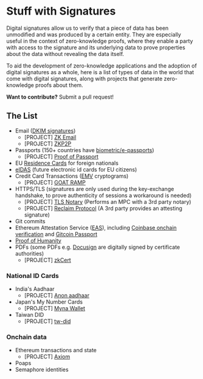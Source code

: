 # Stuff with Signatures

Digital signatures allow us to verify that a piece of data has been unmodified and was produced by a certain entity. They are especially useful in the context of zero-knowledge proofs, where they enable a party with access to the signature and its underlying data to prove properties about the data without revealing the data itself. 

To aid the development of zero-knowledge applications and the adoption of digital signatures as a whole, here is a list of types of data in the world that come with digital signatures, along with projects that generate zero-knowledge proofs about them.

**Want to contribute?** Submit a pull request!

## The List
- Email ([DKIM signatures](https://en.wikipedia.org/wiki/DomainKeys_Identified_Mail))
	- [PROJECT] [ZK Email](https://github.com/zkemail)
	- [PROJECT] [ZKP2P](https://github.com/zkp2p/zk-p2p)
- Passports (150+ countries have [biometric/e-passports](https://en.wikipedia.org/wiki/Biometric_passport))
	- [PROJECT] [Proof of Passport](https://github.com/zk-passport/proof-of-passport)
- EU [Residence Cards](https://eur-lex.europa.eu/legal-content/EN/TXT/PDF/?uri=CELEX:32017R1954) for foreign nationals
- [eIDAS](https://digital-strategy.ec.europa.eu/en/policies/eidas-regulation) (future electronic id cards for EU citizens)
- Credit Card Transactions ([EMV](https://en.wikipedia.org/wiki/EMV) cryptograms)
	- [PROJECT] [GOAT RAMP](https://ethglobal.com/showcase/goat-ramp-futsg)
- HTTPS/TLS (signatures are only used during the key-exchange handshake, to prove authenticity of sessions a workaround is needed)
	- [PROJECT] [TLS Notary](https://tlsnotary.org/) (Performs an MPC with a 3rd party notary)
	- [PROJECT] [Reclaim Protocol](https://www.reclaimprotocol.org/) (A 3rd party provides an attesting signature)
- Git commits
- Ethereum Attestation Service ([EAS](https://attest.sh/)), including [Coinbase onchain verification](https://help.coinbase.com/en/coinbase/getting-started/verify-my-account/onchain-verification) and [Gitcoin Passport](https://passport.gitcoin.co/)
- [Proof of Humanity](https://proofofhumanity.id/)
- PDFs (some PDFs e.g. [Docusign](https://www.docusign.com/how-it-works/electronic-signature/digital-signature/digital-signature-faq) are digitally signed by certificate authorities)
	- [PROJECT] [zkCert](https://github.com/zkCert/halo2-zkcert)

### National ID Cards
- India's Aadhaar
	- [PROJECT] [Anon aadhaar](https://github.com/privacy-scaling-explorations/anon-aadhaar)
- Japan's My Number Cards
	- [PROJECT] [Myna Wallet](https://github.com/MynaWallet/monorepo)
- Taiwan DID
	- [PROJECT] [tw-did](https://github.com/tw-did/tw-did/)

### Onchain data
- Ethereum transactions and state
	- [PROJECT] [Axiom](https://github.com/axiom-crypto/axiom-eth)
- Poaps
- Semaphore identities
